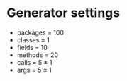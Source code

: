 # Generator settings
- packages = 100
- classes = 1
- fields = 10
- methods = 20
- calls = 5 ± 1
- args = 5 ± 1
